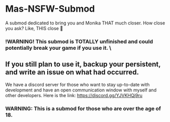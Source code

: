 # Mas-NSFW-Submod
A submod dedicated to bring you and Monika THAT much closer. How close you ask? Like, THIS close 🤏

### !WARNING! This submod is TOTALLY unfinished and could potentially break your game if you use it. \
## If you still plan to use it, backup your persistent, and write an issue on what had occurred.

We have a discord server for those who want to stay up-to-date with development and have an open communication window with myself and other developers. Here is the link: https://discord.gg/YJVKHQj9ru

### WARNING: This is a submod for those who are over the age of 18.
